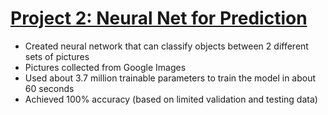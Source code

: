 # [Project 2: Neural Net for Prediction](https://github.com/nbapproved/neural-net-project)
* Created neural network that can classify objects between 2 different sets of pictures
* Pictures collected from Google Images
* Used about 3.7 million trainable parameters to train the model in about 60 seconds
* Achieved 100% accuracy (based on limited validation and testing data)
